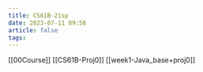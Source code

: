 ```yaml
---
title: CS61B-21sp
date: 2023-07-11 09:58
article: false
tags: 
---
```

[[00Course]]
[[CS61B-Proj0]]
[[week1-Java_base+proj0]]